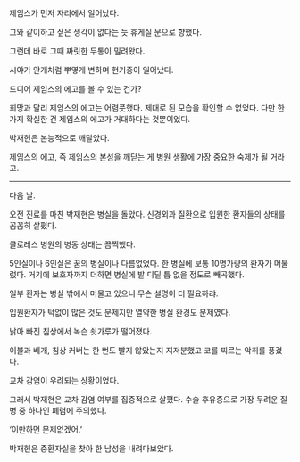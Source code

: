 제임스가 먼저 자리에서 일어났다.

그와 같이하고 싶은 생각이 없다는 듯 휴게실 문으로 향했다.

그런데 바로 그때 짜릿한 두통이 밀려왔다.

시야가 안개처럼 뿌옇게 변하며 현기증이 일어났다.

드디어 제임스의 에고를 볼 수 있는 건가?

희망과 달리 제임스의 에고는 어렴풋했다. 제대로 된 모습을 확인할 수 없었다. 다만 한 가지 확실한 건 제임스의 에고가 거대하다는 것뿐이었다.

박재현은 본능적으로 깨달았다.

제임스의 에고, 즉 제임스의 본성을 깨닫는 게 병원 생활에 가장 중요한 숙제가 될 거라고.

* * *

다음 날.

오전 진료를 마친 박재현은 병실을 돌았다. 신경외과 질환으로 입원한 환자들의 상태를 꼼꼼히 살폈다.

클로레스 병원의 병동 상태는 끔찍했다.

5인실이나 6인실은 꿈의 병실이나 다름없었다. 한 병실에 보통 10명가량의 환자가 머물렀다. 거기에 보호자까지 더하면 병실에 발 디딜 틈 없을 정도로 빼곡했다.

일부 환자는 병실 밖에서 머물고 있으니 무슨 설명이 더 필요하랴.

입원환자가 턱없이 많은 것도 문제지만 열약한 병실 환경도 문제였다.

낡아 빠진 침상에서 녹슨 쇳가루가 떨어졌다.

이불과 베개, 침상 커버는 한 번도 빨지 않았는지 지저분했고 코를 찌르는 악취를 풍겼다.

교차 감염이 우려되는 상황이었다.

그래서 박재현은 교차 감염 여부를 집중적으로 살폈다. 수술 후유증으로 가장 두려운 질병 중 하나인 폐렴에 주의했다.

‘이만하면 문제없겠어.’

박재현은 중환자실을 찾아 한 남성을 내려다보았다.
